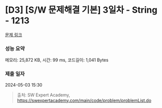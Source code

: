 # [D3] [S/W 문제해결 기본] 3일차 - String - 1213 

[문제 링크](https://swexpertacademy.com/main/code/problem/problemDetail.do?contestProbId=AV14P0c6AAUCFAYi) 

### 성능 요약

메모리: 25,872 KB, 시간: 99 ms, 코드길이: 1,041 Bytes

### 제출 일자

2024-05-03 15:30



> 출처: SW Expert Academy, https://swexpertacademy.com/main/code/problem/problemList.do